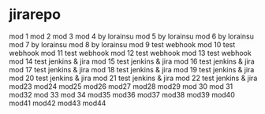 # jirarepo
mod 1
mod 2
mod 3
mod 4 by lorainsu
mod 5 by lorainsu
mod 6 by lorainsu
mod 7 by lorainsu
mod 8 by lorainsu
mod 9  test webhook
mod 10 test webhook
mod 11 test webhook
mod 12 test webhook
mod 13 test webhook
mod 14 test jenkins & jira
mod 15 test jenkins & jira
mod 16 test jenkins & jira
mod 17 test jenkins & jira
mod 18 test jenkins & jira
mod 19 test jenkins & jira
mod 20 test jenkins & jira
mod 21 test jenkins & jira
mod 22 test jenkins & jira
mod23
mod24
mod25
mod26
mod27
mod28
mod29
mod 30
mod 31
mod32
mod 33
mod 34
mod35
mod36
mod37
mod38
mod39
mod40
mod41
mod42
mod43
mod44

